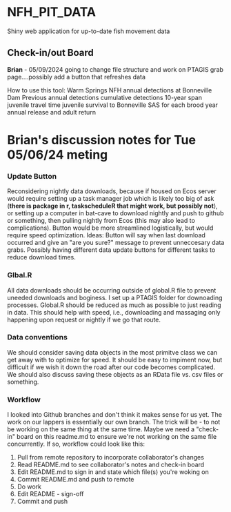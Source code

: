 # NFH_PIT_DATA
Shiny web application for up-to-date fish movement data

## Check-in/out Board

**Brian** - 05/09/2024 going to change file structure and work on PTAGIS grab page....possibly add a button that refreshes data

How to use this tool:
Warm Springs NFH annual detections at Bonneville Dam
Previous annual detections
cumulative detections
10-year span
juvenile travel time
juvenile survival to Bonneville
SAS for each brood year
annual release and adult return

# Brian's discussion notes for Tue 05/06/24 meting

### Update Button

Reconsidering nightly data downloads, because if housed on Ecos server would require setting up a task manager job which is likely too big of ask (**there is package in r, taskscheduleR that might work, but possibly not**), or setting up a computer in bat-cave to download nightly and push to github or something, then pulling nightly from Ecos (this may also lead to complications). Button would be more streamlined logistically, but would require speed optimization. Ideas: Button will say when last download occurred and give an "are you sure?" message to prevent unneccesary data grabs. Possibly having different data update buttons for different tasks to reduce download times.

### Glbal.R

All data downloads should be occurring outside of global.R file to prevent uneeded downloads and boginess. I set up a PTAGIS folder for downoading processes. Global.R should be reduced as much as possible to just reading in data. This should help with speed, i.e., downloading and massaging only happening upon request or nightly if we go that route.

### Data conventions

We should consider saving data objects in the most primitve class we can get away with to optimize for speed. It should be easy to impiment now, but difficult if we wish it down the road after our code becomes complicated. We should also discuss saving these objects as an RData file vs. csv files or something.

### Workflow

I looked into Github branches and don't think it makes sense for us yet. The work on our lappers is essentially our own branch. The trick will be - to not be working on the same thing at the same time. Maybe we need a "check-in" board on this readme.md to ensure we're not working on the same file concurrently. If so, workflow could look like this:

1. Pull from remote repository to incorporate collaborator's changes
2. Read README.md to see collaborator's notes and check-in board
3. Edit README.md to sign in and state which file(s) you're woking on
4. Commit README.md and push to remote
5. Do work
6. Edit README - sign-off
7. Commit and push



